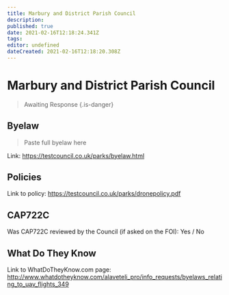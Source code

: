 ```yaml
---
title: Marbury and District Parish Council
description: 
published: true
date: 2021-02-16T12:18:24.341Z
tags: 
editor: undefined
dateCreated: 2021-02-16T12:18:20.308Z
---
```


# Marbury and District Parish Council
>  Awaiting Response
> {.is-danger}

## Byelaw
> Paste full byelaw here

Link:
https://testcouncil.co.uk/parks/byelaw.html

## Policies
Link to policy:
https://testcouncil.co.uk/parks/dronepolicy.pdf

## CAP722C

Was CAP722C reviewed by the Council (if asked on the FOI): Yes / No

## What Do They Know

Link to WhatDoTheyKnow.com page:
http://www.whatdotheyknow.com/alaveteli_pro/info_requests/byelaws_relating_to_uav_flights_349

